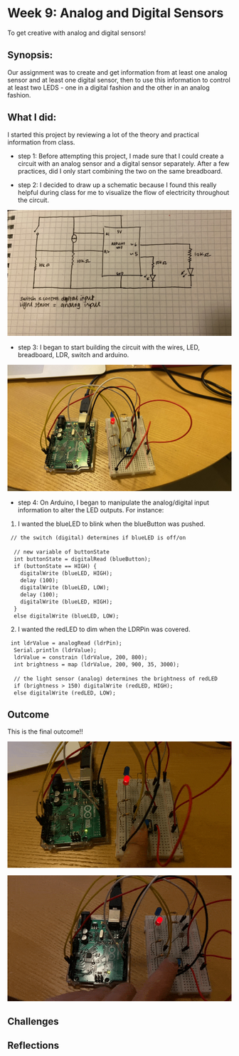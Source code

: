 # Week 9: Analog and Digital Sensors
To get creative with analog and digital sensors!

## Synopsis:
Our assignment was to create and get information from at least one analog sensor and at least one digital sensor, then to use this information to control at least two LEDS - one in a digital fashion and the other in an analog fashion.

## What I did:
I started this project by reviewing a lot of the theory and practical information from class. 

- step 1: 
Before attempting this project, I made sure that I could create a circuit with an analog sensor and a digital sensor separately. After a few practices, did I only start combining the two on the same breadboard.

- step 2: 
I decided to draw up a schematic because I found this really helpful during class for me to visualize the flow of electricity throughout the circuit.

![](TAN_ADSchematic.JPG)

- step 3:
I began to start building the circuit with the wires, LED, breadboard, LDR, switch and arduino. 

![](TAN_ADCircuit.JPG)

- step 4: 
On Arduino, I began to manipulate the analog/digital input information to alter the LED outputs. For instance:

1. I wanted the blueLED to blink when the blueButton was pushed. 

````
 // the switch (digital) determines if blueLED is off/on

  // new variable of buttonState
  int buttonState = digitalRead (blueButton);
  if (buttonState == HIGH) {
    digitalWrite (blueLED, HIGH);
    delay (100);
    digitalWrite (blueLED, LOW);
    delay (100);
    digitalWrite (blueLED, HIGH);
  }
  else digitalWrite (blueLED, LOW);
````

2. I wanted the redLED to dim when the LDRPin was covered. 

````
 int ldrValue = analogRead (ldrPin);
  Serial.println (ldrValue);
  ldrValue = constrain (ldrValue, 200, 800);
  int brightness = map (ldrValue, 200, 900, 35, 3000);

  // the light sensor (analog) determines the brightness of redLED
  if (brightness > 150) digitalWrite (redLED, HIGH);
  else digitalWrite (redLED, LOW);
````

## Outcome
This is the final outcome!!

![](TAN_ADBlueLED.gif)

![](TAN_ADRedLED.gif)

## Challenges

## Reflections
